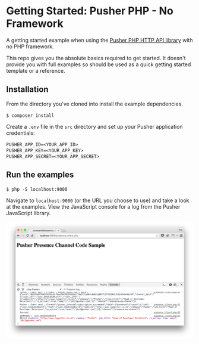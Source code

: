 # Getting Started: Pusher PHP - No Framework

A getting started example when using the [Pusher PHP HTTP API library](https://github.com/pusher/pusher-http-php) with no PHP framework.

This repo gives you the absolute basics required to get started. It doesn't provide you with full examples so should be used as a quick getting started template or a reference.

## Installation

From the directory you've cloned into install the example dependencies.

```
$ composer install
```

Create a `.env` file in the `src` directory and set up your Pusher application credentials:

```
PUSHER_APP_ID=<YOUR_APP_ID>
PUSHER_APP_KEY=<YOUR_APP_KEY>
PUSHER_APP_SECRET=<YOUR_APP_SECRET>
```

## Run the examples

```
$ php -S localhost:9000
```

Navigate to `localhost:9000` (or the URL you choose to use) and take a look at the examples. View the JavaScript console for a log from the Pusher JavaScript library.

![](./docs/presence-log.png)
